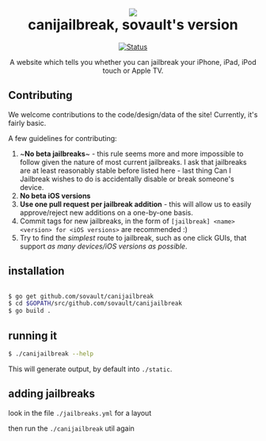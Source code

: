 <h1 align="center">
  <img src="https://github.com/30440r/30440r.github.io/blob/master/img/cydia.png?raw=true"><br>
  canijailbreak, sovault's version
</h1>

<p align="center">
  <a href="https://sovault.github.io/canijailbreak"><img src="https://badgen.net/badge/Status/Canceled/red" alt="Status"></a>
</p>
<p align="center">
A website which tells you whether you can jailbreak your iPhone, iPad, iPod touch or Apple TV.
</p>

## Contributing

We welcome contributions to the code/design/data of the site! Currently, it's fairly basic.

A few guidelines for contributing:

1. ~**No beta jailbreaks**~ - this rule seems more and more impossible to follow given the nature of most current jailbreaks. I ask that jailbreaks are at least reasonably stable before listed here - last thing Can I Jailbreak wishes to do is accidentally disable or break someone's device.
2. **No beta iOS versions**
3. **Use one pull request per jailbreak addition** - this will allow us to easily approve/reject new additions on a one-by-one basis.
4. Commit tags for new jailbreaks, in the form of `[jailbreak] <name> <version> for <iOS versions>` are recommended :)
5. Try to find the _simplest_ route to jailbreak, such as one click GUIs, that support _as many devices/iOS versions as possible_.


## installation

```bash

$ go get github.com/sovault/canijailbreak
$ cd $GOPATH/src/github.com/sovault/canijailbreak
$ go build .
```

## running it

```bash
$ ./canijailbreak --help
```

This will generate output, by default into `./static`. 

## adding jailbreaks

look in the file `./jailbreaks.yml` for a layout

then run the `./canijailbreak` util again
